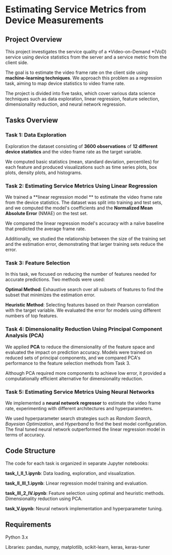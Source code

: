 # Estimating Service Metrics from Device Measurements

## Project Overview

This project investigates the service quality of a *Video-on-Demand *(VoD) service using device statistics from the server and a service metric from the client side. 

The goal is to estimate the video frame rate on the client side using **machine-learning techniques**. We approach this problem as a regression task, aiming to map device statistics to video frame rate. 

The project is divided into five tasks, which cover various data science techniques such as data exploration, linear regression, feature selection, dimensionality reduction, and neural network regression.

## Tasks Overview

### Task 1: Data Exploration

Exploration the dataset consisting of **3600 observations** of **12 different device statistics** and the video frame rate as the target variable.

We computed basic statistics (mean, standard deviation, percentiles) for each feature and produced visualizations such as time series plots, box plots, density plots, and histograms.

### Task 2: Estimating Service Metrics Using Linear Regression

We trained a **linear regression model ** to estimate the video frame rate from the device statistics. The dataset was split into training and test sets, and we computed the model's coefficients and the **Normalized Mean Absolute Error** (NMAE) on the test set.

We compared the linear regression model's accuracy with a naïve baseline that predicted the average frame rate. 

Additionally, we studied the relationship between the size of the training set and the estimation error, demonstrating that larger training sets reduce the error.

### Task 3: Feature Selection

In this task, we focused on reducing the number of features needed for accurate predictions. Two methods were used:

  **Optimal Method**: Exhaustive search over all subsets of features to find the subset that minimizes the estimation error.

 **Heuristic Method**: Selecting features based on their Pearson correlation with the target variable. We evaluated the error for models using different numbers of top features.

### Task 4: Dimensionality Reduction Using Principal Component Analysis (PCA)

We applied **PCA** to reduce the dimensionality of the feature space and evaluated the impact on prediction accuracy. Models were trained on reduced sets of principal components, and we compared PCA's performance to the feature selection methods from Task 3.

Although PCA required more components to achieve low error, it provided a computationally efficient alternative for dimensionality reduction.

### Task 5: Estimating Service Metrics Using Neural Networks

We implemented a **neural network regressor** to estimate the video frame rate, experimenting with different architectures and hyperparameters. 

We used hyperparameter search strategies such as *Random Search*, *Bayesian Optimization*, and *Hyperband* to find the best model configuration. The final tuned neural network outperformed the linear regression model in terms of accuracy.

## Code Structure

The code for each task is organized in separate Jupyter notebooks:

**task_I_II_1.ipynb**: Data loading, exploration, and visualization.

**task_II_III_1.ipynb**: Linear regression model training and evaluation.

**task_III_2_IV.ipynb**: Feature selection using optimal and heuristic methods. Dimensionality reduction using PCA.

**task_V.ipynb**: Neural network implementation and hyperparameter tuning.

## Requirements

Python 3.x

Libraries: pandas, numpy, matplotlib, scikit-learn, keras, keras-tuner

